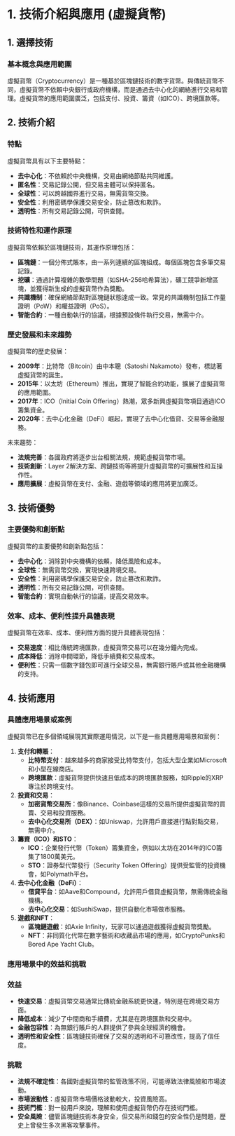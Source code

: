 # 1. 技術介紹與應用 (虛擬貨幣)

## 1. 選擇技術

### 基本概念與應用範圍

虛擬貨幣（Cryptocurrency）是一種基於區塊鏈技術的數字貨幣。與傳統貨幣不同，虛擬貨幣不依賴中央銀行或政府機構，而是通過去中心化的網絡進行交易和管理。虛擬貨幣的應用範圍廣泛，包括支付、投資、籌資（如ICO）、跨境匯款等。

## 2. 技術介紹

### 特點

虛擬貨幣具有以下主要特點：

- **去中心化**：不依賴於中央機構，交易由網絡節點共同維護。
- **匿名性**：交易記錄公開，但交易主體可以保持匿名。
- **全球性**：可以跨越國界進行交易，無需貨幣交換。
- **安全性**：利用密碼學保護交易安全，防止篡改和欺詐。
- **透明性**：所有交易記錄公開，可供查閱。

### 技術特性和運作原理

虛擬貨幣依賴於區塊鏈技術，其運作原理包括：

- **區塊鏈**：一個分佈式賬本，由一系列連續的區塊組成。每個區塊包含多筆交易記錄。
- **挖礦**：通過計算複雜的數學問題（如SHA-256哈希算法），礦工競爭新增區塊，並獲得新生成的虛擬貨幣作為獎勵。
- **共識機制**：確保網絡節點對區塊鏈狀態達成一致。常見的共識機制包括工作量證明（PoW）和權益證明（PoS）。
- **智能合約**：一種自動執行的協議，根據預設條件執行交易，無需中介。

### 歷史發展和未來趨勢

虛擬貨幣的歷史發展：

- **2009年**：比特幣（Bitcoin）由中本聰（Satoshi Nakamoto）發布，標誌著虛擬貨幣的誕生。
- **2015年**：以太坊（Ethereum）推出，實現了智能合約功能，擴展了虛擬貨幣的應用範圍。
- **2017年**：ICO（Initial Coin Offering）熱潮，眾多新興虛擬貨幣項目通過ICO籌集資金。
- **2020年**：去中心化金融（DeFi）崛起，實現了去中心化借貸、交易等金融服務。

未來趨勢：

- **法規完善**：各國政府將逐步出台相關法規，規範虛擬貨幣市場。
- **技術創新**：Layer 2解決方案、跨鏈技術等將提升虛擬貨幣的可擴展性和互操作性。
- **應用擴展**：虛擬貨幣在支付、金融、遊戲等領域的應用將更加廣泛。

## 3. 技術優勢

### 主要優勢和創新點

虛擬貨幣的主要優勢和創新點包括：

- **去中心化**：消除對中央機構的依賴，降低風險和成本。
- **全球性**：無需貨幣交換，實現快速跨境交易。
- **安全性**：利用密碼學保護交易安全，防止篡改和欺詐。
- **透明性**：所有交易記錄公開，可供查閱。
- **智能合約**：實現自動執行的協議，提高交易效率。

### 效率、成本、便利性提升具體表現

虛擬貨幣在效率、成本、便利性方面的提升具體表現包括：

- **交易速度**：相比傳統跨境匯款，虛擬貨幣交易可以在幾分鐘內完成。
- **成本降低**：消除中間環節，降低手續費和交易成本。
- **便利性**：只需一個數字錢包即可進行全球交易，無需銀行賬戶或其他金融機構的支持。

## 4. 技術應用

### 具體應用場景或案例

虛擬貨幣已在多個領域展現其實際運用情況，以下是一些具體應用場景和案例：

1. **支付和轉賬**：
    - **比特幣支付**：越來越多的商家接受比特幣支付，包括大型企業如Microsoft和小型在線商店。
    - **跨境匯款**：虛擬貨幣提供快速且低成本的跨境匯款服務，如Ripple的XRP專注於跨境支付。
2. **投資和交易**：
    - **加密貨幣交易所**：像Binance、Coinbase這樣的交易所提供虛擬貨幣的買賣、交易和投資服務。
    - **去中心化交易所（DEX）**：如Uniswap，允許用戶直接進行點對點交易，無需中介。
3. **籌資（ICO）和STO**：
    - **ICO**：企業發行代幣（Token）籌集資金，例如以太坊在2014年的ICO籌集了1800萬美元。
    - **STO**：證券型代幣發行（Security Token Offering）提供受監管的投資機會，如Polymath平台。
4. **去中心化金融（DeFi）**：
    - **借貸平台**：如Aave和Compound，允許用戶借貸虛擬貨幣，無需傳統金融機構。
    - **去中心化交易**：如SushiSwap，提供自動化市場做市服務。
5. **遊戲和NFT**：
    - **區塊鏈遊戲**：如Axie Infinity，玩家可以通過遊戲獲得虛擬貨幣獎勵。
    - **NFT**：非同質化代幣在數字藝術和收藏品市場的應用，如CryptoPunks和Bored Ape Yacht Club。

### 應用場景中的效益和挑戰

### 效益

- **快速交易**：虛擬貨幣交易通常比傳統金融系統更快速，特別是在跨境交易方面。
- **降低成本**：減少了中間商和手續費，尤其是在跨境匯款和交易中。
- **金融包容性**：為無銀行賬戶的人群提供了參與全球經濟的機會。
- **透明性和安全性**：區塊鏈技術確保了交易的透明和不可篡改性，提高了信任度。

### 挑戰

- **法規不確定性**：各國對虛擬貨幣的監管政策不同，可能導致法律風險和市場波動。
- **市場波動性**：虛擬貨幣市場價格波動較大，投資風險高。
- **技術門檻**：對一般用戶來說，理解和使用虛擬貨幣仍存在技術門檻。
- **安全風險**：儘管區塊鏈技術本身安全，但交易所和錢包的安全性仍是問題，歷史上曾發生多次黑客攻擊事件。
